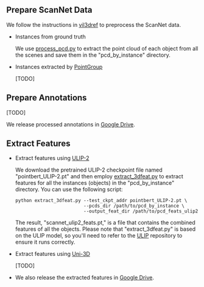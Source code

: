 ## Prepare ScanNet Data

We follow the instructions in [vil3dref](https://github.com/cshizhe/vil3dref/tree/main/preprocess/scannetv2) to preprocess the ScanNet data.

- Instances from ground truth

    We use [process_pcd.py](process_pcd.py) to extract the point cloud of each object from all the scenes and save them in the "pcd_by_instance" directory.

- Instances extracted by [PointGroup](https://github.com/dvlab-research/PointGroup)

    [TODO]

## Prepare Annotations

[TODO]

We release processed annotations in [Google Drive](https://drive.google.com/drive/folders/19wOjXYjca6w3JRVzbbFMgwiQj6kd6MXQ?usp=drive_link).


## Extract Features

- Extract features using [ULIP-2](https://github.com/salesforce/ULIP)

  We download the pretrained ULIP-2 checkpoint file named "pointbert_ULIP-2.pt" and then employ [extract_3dfeat.py](extract_3dfeat.py) to extract features for all the instances (objects) in the "pcd_by_instance" directory. You can use the following script:
  ```shell
  python extract_3dfeat.py --test_ckpt_addr pointbert_ULIP-2.pt \
                           --pcds_dir /path/to/pcd_by_instance \
                           --output_feat_dir /path/to/pcd_feats_ulip2
  ```

  The result, "scannet_ulip2_feats.pt," is a file that contains the combined features of all the objects. Please note that "extract_3dfeat.py" is based on the ULIP model, so you'll need to refer to the [ULIP](https://github.com/salesforce/ULIP) repository to ensure it runs correctly.

- Extract features using [Uni-3D](https://github.com/baaivision/Uni3D)

  [TODO]
  
- We also release the extracted features in [Google Drive](https://drive.google.com/drive/folders/19wOjXYjca6w3JRVzbbFMgwiQj6kd6MXQ?usp=drive_link).
